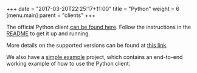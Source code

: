 +++
date = "2017-03-20T22:25:17+11:00"
title = "Python"
weight = 6
[menu.main]
    parent = "clients"
+++

The official Python client [can be found here](https://github.com/dgraph-io/pydgraph). 
Follow the instructions in the [README](https://github.com/dgraph-io/pydgraph#readme) to get it
up and running.

More details on the supported versions can be found at [this link](https://github.com/dgraph-io/pydgraph#supported-versions).

We also have a [simple example](https://github.com/dgraph-io/pydgraph/tree/master/examples/simple)
project, which contains an end-to-end working example of how to use the Python client.
